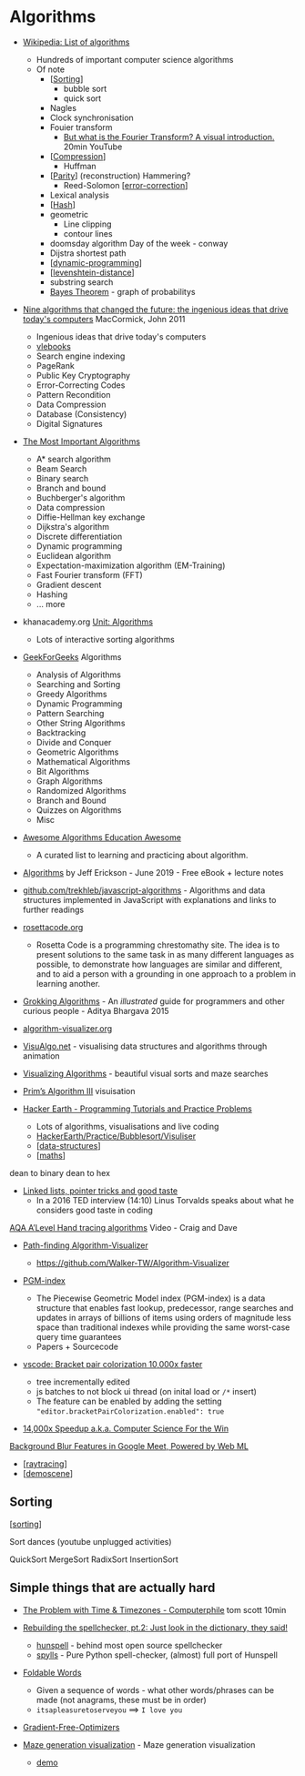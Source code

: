 Algorithms
==========

* [Wikipedia: List of algorithms](https://en.wikipedia.org/wiki/List_of_algorithms)
    * Hundreds of important computer science algorithms
    * Of note
        * [[Sorting]]
            * bubble sort
            * quick sort
        * Nagles
        * Clock synchronisation
        * Fouier transform
            * [But what is the Fourier Transform? A visual introduction.](https://www.youtube.com/watch?v=spUNpyF58BY) 20min YouTube
        * [[Compression]]
            * Huffman
        * [[Parity]] (reconstruction) Hammering?
            * Reed-Solomon [[error-correction]]
        * Lexical analysis
        * [[Hash]]
        * geometric
            * Line clipping
            * contour lines
        * doomsday algorithm Day of the week - conway
        * Dijstra shortest path
        * [[dynamic-programming]]
        * [[levenshtein-distance]]
        * substring search
        * [Bayes Theorem](https://cs4fndownloads.files.wordpress.com/2021/05/cs4fnissue27.pdf) - graph of probabilitys

* [Nine algorithms that changed the future: the ingenious ideas that drive today's computers]() MacCormick, John 2011
    * Ingenious ideas that drive today's computers
    * [vlebooks](https://r3.vlereader.com/Reader?ean=9781400839568)
    * Search engine indexing
    * PageRank
    * Public Key Cryptography
    * Error-Correcting Codes
    * Pattern Recondition
    * Data Compression
    * Database (Consistency)
    * Digital Signatures
* [The Most Important Algorithms](https://www3.risc.jku.at/people/ckoutsch/stuff/e_algorithms.html)
    * A* search algorithm
    * Beam Search
    * Binary search
    * Branch and bound
    * Buchberger's algorithm
    * Data compression
    * Diffie-Hellman key exchange
    * Dijkstra's algorithm
    * Discrete differentiation
    * Dynamic programming
    * Euclidean algorithm
    * Expectation-maximization algorithm (EM-Training)
    * Fast Fourier transform (FFT)
    * Gradient descent
    * Hashing
    * ... more

* khanacademy.org [Unit: Algorithms](https://www.khanacademy.org/computing/computer-science/algorithms)
    * Lots of interactive sorting algorithms
* [GeekForGeeks](https://www.geeksforgeeks.org/fundamentals-of-algorithms/) Algorithms
    * Analysis of Algorithms
    * Searching and Sorting
    * Greedy Algorithms
    * Dynamic Programming
    * Pattern Searching
    * Other String Algorithms
    * Backtracking
    * Divide and Conquer
    * Geometric Algorithms
    * Mathematical Algorithms
    * Bit Algorithms
    * Graph Algorithms
    * Randomized Algorithms
    * Branch and Bound
    * Quizzes on Algorithms
    * Misc

* [Awesome Algorithms Education Awesome](https://github.com/gaerae/awesome-algorithms-education)
    * A curated list to learning and practicing about algorithm. 


* [Algorithms](http://jeffe.cs.illinois.edu/teaching/algorithms/) by Jeff Erickson - June 2019 - Free eBook + lecture notes
* [github.com/trekhleb/javascript-algorithms](https://github.com/trekhleb/javascript-algorithms) - Algorithms and data structures implemented in JavaScript with explanations and links to further readings 
* [rosettacode.org](http://rosettacode.org)
    * Rosetta Code is a programming chrestomathy site. The idea is to present solutions to the same task in as many different languages as possible, to demonstrate how languages are similar and different, and to aid a person with a grounding in one approach to a problem in learning another.

* [Grokking Algorithms](https://www.manning.com/books/grokking-algorithms) - An _illustrated_ guide for programmers and other curious people - Aditya Bhargava 2015

* [algorithm-visualizer.org](https://algorithm-visualizer.org/)
* [VisuAlgo.net](https://visualgo.net/en) - visualising data structures and algorithms through animation
* [Visualizing Algorithms](https://bost.ocks.org/mike/algorithms/) - beautiful visual sorts and maze searches
* [Prim’s Algorithm III](https://bl.ocks.org/mbostock/11377353) visuisation
  
* [Hacker Earth - Programming Tutorials and Practice Problems](https://www.hackerearth.com/practice/)
    * Lots of algorithms, visualisations and live coding
    * [HackerEarth/Practice/Bubblesort/Visuliser](https://www.hackerearth.com/practice/algorithms/sorting/bubble-sort/visualize/)
    * [[data-structures]]
    * [[maths]]


dean to binary
dean to hex


* [Linked lists, pointer tricks and good taste](https://github.com/mkirchner/linked-list-good-taste)
    * In a 2016 TED interview (14:10) Linus Torvalds speaks about what he considers good taste in coding

[AQA A’Level Hand tracing algorithms](https://www.youtube.com/watch?v=CwLnL--66tY) Video - Craig and Dave


* [Path-finding Algorithm-Visualizer](https://algo-visualiser.herokuapp.com/)
    * https://github.com/Walker-TW/Algorithm-Visualizer


* [PGM-index](https://pgm.di.unipi.it/)
    * The Piecewise Geometric Model index (PGM-index) is a data structure that enables fast lookup, predecessor, range searches and updates in arrays of billions of items using orders of magnitude less space than traditional indexes while providing the same worst-case query time guarantees
    * Papers + Sourcecode

* [vscode: Bracket pair colorization 10,000x faster](https://code.visualstudio.com/blogs/2021/09/29/bracket-pair-colorization)
    * tree incrementally edited
    * js batches to not block ui thread (on inital load or `/*` insert)
    * The feature can be enabled by adding the setting `"editor.bracketPairColorization.enabled": true`

* [14,000x Speedup a.k.a. Computer Science For the Win](http://james.hiebert.name/blog/work/2015/09/14/CS-FTW.html)


[Background Blur Features in Google Meet, Powered by Web ML](https://ai.googleblog.com/2020/10/background-features-in-google-meet.html)

* [[raytracing]]
* [[demoscene]]

Sorting
-------

[[sorting]]

Sort dances (youtube unplugged activities)

QuickSort
MergeSort
RadixSort
InsertionSort

Simple things that are actually hard
-------------------------------------

* [The Problem with Time & Timezones - Computerphile](https://www.youtube.com/watch?v=-5wpm-gesOY) tom scott 10min
* [Rebuilding the spellchecker, pt.2: Just look in the dictionary, they said!](https://zverok.github.io/blog/2021-01-09-spellchecker-2.html)
    * [hunspell](http://hunspell.github.io/) - behind most open source spellchecker
    * [spylls](https://github.com/zverok/spylls) - Pure Python spell-checker, (almost) full port of Hunspell 


* [Foldable Words](http://bit-player.org/2021/foldable-words)
    * Given a sequence of words - what other words/phrases can be made (not anagrams, these must be in order)
    * `itsapleasuretoserveyou`   ==>   `I love you`


* [Gradient-Free-Optimizers](https://github.com/SimonBlanke/Gradient-Free-Optimizers)

* [Maze generation visualization](https://github.com/pakastin/maze) -  Maze generation visualization 
    * [demo](https://pakastin.github.io/maze)

[//begin]: # "Autogenerated link references for markdown compatibility"
[Sorting]: sorting.md "Sorting"
[Compression]: compression.md "Compression"
[Parity]: parity.md "Parity"
[error-correction]: error-correction.md "Error"
[Hash]: hash.md "Hash"
[dynamic-programming]: dynamic-programming.md "Dynamic Programming"
[levenshtein-distance]: levenshtein-distance.md "Levenshtein distance"
[data-structures]: data-structures.md "Data Structures"
[maths]: maths.md "Maths"
[raytracing]: raytracing.md "Raytracing"
[demoscene]: demoscene.md "Demoscene"
[sorting]: sorting.md "Sorting"
[//end]: # "Autogenerated link references"

